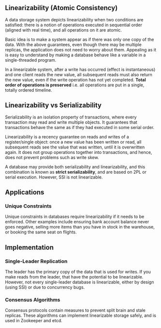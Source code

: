 ## Linearizability (Atomic Consistency)

A data storage system depicts linearizability when two conditions are satisfied: there is a notion of operations executed in sequential order (aligned with real time), and all operations on it are atomic.

Basic idea is to make a system appear as if there was only one copy of the data. With the above guarantees, even though there may be multiple replicas, the application does not need to worry about them. Appealing as it is easy to understand by making a database behave like a variable in a single-threaded program.

In a linearizable system, after a write has occurred (effect is instantaneous) and one client reads the new value, all subsequent reads must also return the new value, even if the write operation has not yet completed. **Total order of operations is preserved** i.e. all operations are put in a single, totally ordered timeline.

## Linearizability vs Serializability

Serializability is an isolation property of transactions, where every transaction may read and write multiple objects. It guarantees that transactions behave the same as if they had executed in some serial order.

Linearizability is a recency guarantee on reads and writes of a register/single object: once a new value has been written or read, all subsequent reads see the value that was written, until it is overwritten again. It does not group operations together into transactions, and hence, does not prevent problems such as write skew.

A database may provide both serializability and linearizability, and this combination is known as **strict serializability**, and are based on 2PL or serial execution. However, SSI is not linearizable.

## Applications

### Unique Constraints

Unique constraints in databases require linearizability if it needs to be enforced. Other examples include ensuring bank account balance never goes negative, selling more items than you have in stock in the warehouse, or booking the same seat on flights.

## Implementation

### Single-Leader Replication

The leader has the primary copy of the data that is used for writes. If you make reads from the leader, that have the potential to be linearizable. However, not every single-leader database is linearizable, either by design (using SSI) or due to concurrency bugs.

### Consensus Algorithms

Consensus protocols contain measures to prevent split brain and stale replicas. These algorithms can implement linearizable storage safely, and is used in Zookeeper and etcd.
